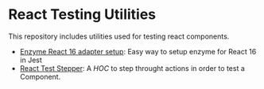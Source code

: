 # React Testing Utilities

This repository includes utilities used for testing react components.

* [Enzyme React 16 adapter setup](./packages/enzyme-react-16-adapter-setup): Easy way to setup enzyme for React 16 in Jest
* [React Test Stepper](./packages/react-test-stepper): A _HOC_ to step throught actions in order to test a Component.
